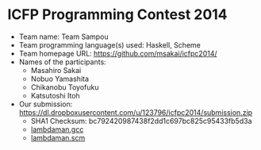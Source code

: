 ICFP Programming Contest 2014
=============================

* Team name: Team Sampou
* Team programming language(s) used: Haskell, Scheme
* Team homepage URL: https://github.com/msakai/icfpc2014/
* Names of the participants:
  * Masahiro Sakai
  * Nobuo Yamashita
  * Chikanobu Toyofuku
  * Katsutoshi Itoh
* Our submission: https://dl.dropboxusercontent.com/u/123796/icfpc2014/submission.zip
  * SHA1 Checksum: bc792420987438f2dd1c697bc825c95433fb5d3a
  * [lambdaman.gcc](https://github.com/msakai/icfpc2014/blob/f8fbb8e45958cf7c52c0813ab8590dff8c2891fe/AI04.gcc)
  * [lambdaman.scm](https://github.com/msakai/icfpc2014/blob/f8fbb8e45958cf7c52c0813ab8590dff8c2891fe/AI04.scm)
